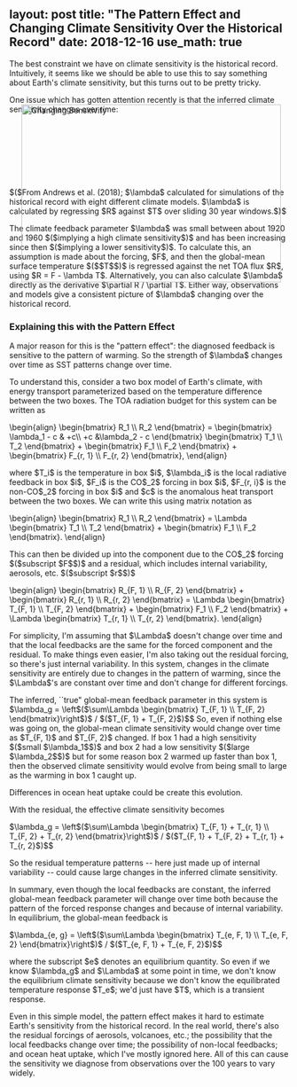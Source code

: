 layout: post
title: "The Pattern Effect and Changing Climate Sensitivity Over the Historical Record"
date: 2018-12-16
use_math: true
---

<p>The best constraint we have on climate sensitivity is the historical record. Intuitively, it seems like we should be able to use this to say something about Earth's climate sensitivity, but this turns out to be pretty tricky.</p>

<p>One issue which has gotten attention recently is that the inferred climate sensitivity changes over time:

<img src="http://nicklutsko.github.io/notes/images/changing_sensitivity.png" alt="Changing Sensitivity" style="position:absolute; left:250px; width:468px;height:321px;" class="center">
<br /><br /><br /><br /><br /><br /><br /><br />
<p>$($From Andrews et al. (2018); $\lambda$ calculated for simulations of the historical record with eight different climate models. $\lambda$ is calculated by regressing $R$ against $T$ over sliding 30 year windows.$)$</p>

<p>The climate feedback parameter $\lambda$ was small between about 1920 and 1960 $($implying a high climate sensitivity$)$ and has been increasing since then $($implying a lower sensitivity$)$. To calculate this, an assumption is made about the forcing, $F$, and then the global-mean surface temperature $($$T$$)$ is regressed against the net TOA flux $R$, using $R = F - \lambda T$. Alternatively, you can also calculate $\lambda$ directly as the derivative $\partial R / \partial T$. Either way, observations and models give a consistent picture of $\lambda$ changing over the historical record.</p>

<h3>Explaining this with the Pattern Effect</h3>

<p>A major reason for this is the "pattern effect": the diagnosed feedback is sensitive to the pattern of warming. So the strength of $\lambda$ changes over time as SST patterns change over time.</p> 

<p>To understand this, consider a two box model of Earth's climate, with energy transport parameterized based on the temperature difference between the two boxes. The TOA radiation budget for this system can be written as</p>
\begin{align}
\begin{bmatrix}
    R_1 \\
    R_2
\end{bmatrix}
=
\begin{bmatrix}
    \lambda_1 - c & +c\\
    +c  &\lambda_2 - c
\end{bmatrix}
\begin{bmatrix}
    T_1 \\
    T_2
\end{bmatrix}
+
\begin{bmatrix}
    F_1 \\
    F_2
\end{bmatrix}
+
\begin{bmatrix}
    F_{r, 1} \\
    F_{r, 2}
\end{bmatrix},
\end{align}
<p>where $T_i$ is the temperature in box $i$, $\lambda_i$ is the local radiative feedback in box $i$, $F_i$ is the CO$_2$ forcing in box $i$, $F_{r, i}$ is the non-CO$_2$ forcing in box $i$ and $c$ is the anomalous heat transport between the two boxes. We can write this using matrix notation as</p>
\begin{align}
\begin{bmatrix}
    R_1 \\
    R_2
\end{bmatrix}
=
\Lambda
\begin{bmatrix}
    T_1 \\
    T_2
\end{bmatrix}
+
\begin{bmatrix}
    F_1 \\
    F_2
\end{bmatrix}.
\end{align}
<p>This can then be divided up into the component due to the CO$_2$ forcing $($subscript $F$$)$ and a residual, which includes internal variability, aerosols, etc. $($subscript $r$$)$</p>
\begin{align}
\begin{bmatrix}
    R_{F, 1} \\
    R_{F, 2}
\end{bmatrix}
+
\begin{bmatrix}
    R_{r, 1} \\
    R_{r, 2}
\end{bmatrix}
=
\Lambda
\begin{bmatrix}
    T_{F, 1} \\
    T_{F, 2}
\end{bmatrix}
+
\begin{bmatrix}
    F_1 \\
    F_2
\end{bmatrix}
+
\Lambda
\begin{bmatrix}
    T_{r, 1} \\
    T_{r, 2}
\end{bmatrix}.
\end{align}
<p>For simplicity, I'm assuming that $\Lambda$ doesn't change over time and that the local feedbacks are the same for the forced component and the residual. To make things even easier, I'm also taking out the residual forcing, so there's just internal variability. In this system, changes in the climate sensitivity are entirely due to changes in the pattern of warming, since the $\Lambda$'s are constant over time and don't change for different forcings.</p>

<p>The inferred, ``true" global-mean feedback parameter in this system is 
$\lambda_g = \left$($\sum\Lambda \begin{bmatrix}
    T_{F, 1} \\
    T_{F, 2}
\end{bmatrix}\right$)$ / $($T_{F, 1} + T_{F, 2}$)$$
So, even if nothing else was going on, the global-mean climate sensitivity would change over time as $T_{F, 1}$ and $T_{F, 2}$ changed. If box 1 had a high sensitivity $($small $\lambda_1$$)$ and box 2 had a low sensitivity $($large $\lambda_2$$)$ but for some reason box 2 warmed up faster than box 1, then the observed climate sensitivity would evolve from being small to large as the warming in box 1 caught up.</p> Differences in ocean heat uptake could be create this evolution.

<p>With the residual, the effective climate sensitivity becomes</p>
$\lambda_g = \left$($\sum\Lambda \begin{bmatrix}
    T_{F, 1} + T_{r, 1} \\
    T_{F, 2} + T_{r, 2}
\end{bmatrix}\right$)$ / $($T_{F, 1} + T_{F, 2} + T_{r, 1} + T_{r, 2}$)$$
<p>So the residual temperature patterns -- here just made up of internal variability -- could cause large changes in the inferred climate sensitivity.</p>

<p>In summary, even though the local feedbacks are constant, the inferred global-mean feedback parameter will change over time both because the pattern of the forced response changes and because of internal variability. In equilibrium, the global-mean feedback is</p> 
$\lambda_{e, g} = \left$($\sum\Lambda \begin{bmatrix}
    T_{e, F, 1} \\
    T_{e, F, 2}
\end{bmatrix}\right$)$ / $($T_{e, F, 1} + T_{e, F, 2}$)$$
<p>where the subscript $e$ denotes an equilibrium quantity. So even if we know $\lambda_g$ and $\Lambda$ at some point in time, we don't know the equilibrium climate sensitivity because we don't know the equilibrated temperature response $T_e$; we'd just have $T$, which is a transient response.</p>

<p>Even in this simple model, the pattern effect makes it hard to estimate Earth's sensitivity from the historical record. In the real world, there's also the residual forcings of aerosols, volcanoes, etc.; the possibility that the local feedbacks change over time; the possibility of non-local feedbacks; and ocean heat uptake, which I've mostly ignored here. All of this can cause the sensitivity we diagnose from observations over the 100 years to vary widely.</p> 













